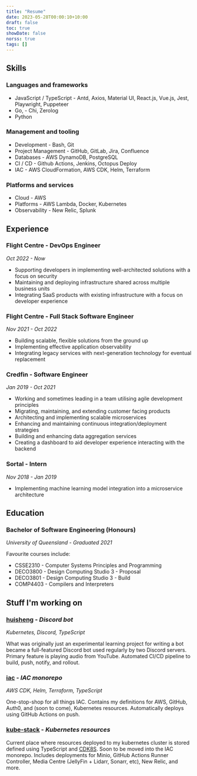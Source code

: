 ```yaml
---
title: "Resume"
date: 2023-05-28T00:00:10+10:00
draft: false
toc: true
showDate: false
norss: true
tags: []
---
```


## Skills

### Languages and frameworks

- JavaScript / TypeScript - Antd, Axios, Material UI, React.js, Vue.js, Jest, Playwright, Puppeteer
- Go, - Chi, Zerolog
- Python

### Management and tooling

- Development - Bash, Git
- Project Management - GitHub, GitLab, Jira, Confluence
- Databases - AWS DynamoDB, PostgreSQL
- CI / CD - Github Actions, Jenkins, Octopus Deploy
- IAC - AWS CloudFormation, AWS CDK, Helm, Terraform

### Platforms and services

- Cloud - AWS
- Platforms - AWS Lambda, Docker, Kubernetes
- Observability - New Relic, Splunk

## Experience

### Flight Centre - DevOps Engineer

_Oct 2022 - Now_

- Supporting developers in implementing well-architected solutions with a focus on security
- Maintaining and deploying infrastructure shared across multiple business units
- Integrating SaaS products with existing infrastructure with a focus on developer experience

### Flight Centre - Full Stack Software Engineer

_Nov 2021 - Oct 2022_

- Building scalable, flexible solutions from the ground up
- Implementing effective application observability
- Integrating legacy services with next-generation technology for eventual replacement

### Credfin - Software Engineer

_Jan 2019 - Oct 2021_

- Working and sometimes leading in a team utilising agile development principles
- Migrating, maintaining, and extending customer facing products
- Architecting and implementing scalable microservices
- Enhancing and maintaining continuous integration/deployment strategies
- Building and enhancing data aggregation services
- Creating a dashboard to aid developer experience interacting with the backend

### Sortal - Intern

_Nov 2018 - Jan 2019_

- Implementing machine learning model integration into a microservice architecture

## Education

### Bachelor of Software Engineering (Honours)

_University of Queensland - Graduated 2021_

Favourite courses include:

- CSSE2310 - Computer Systems Principles and Programming
- DECO3800 - Design Computing Studio 3 - Proposal
- DECO3801 - Design Computing Studio 3 - Build
- COMP4403 - Compilers and Interpreters

## Stuff I'm working on

### [huisheng](https://github.com/hans-m-song/huisheng) - _Discord bot_

_Kubernetes, Discord, TypeScript_

What was originally just an experimental learning project for writing a bot became a full-featured Discord bot used regularly by two Discord servers. Primary feature is playing audio from YouTube. Automated CI/CD pipeline to build, push, notify, and rollout.

### [iac](https://github.com/hans-m-song/iac) - _IAC monorepo_

_AWS CDK, Helm, Terraform, TypeScript_

One-stop-shop for all things IAC. Contains my definitions for AWS, GitHub, Auth0, and (soon to come), Kubernetes resources. Automatically deploys using GitHub Actions on push.

### [kube-stack](https://github.com/hans-m-song/kube-stack) - _Kubernetes resources_

Current place where resources deployed to my kubernetes cluster is stored defined using TypeScript and [CDK8S](https://cdk8s.io/). Soon to be moved into the IAC monorepo. Includes deployments for Minio, GitHub Actions Runner Controller, Media Centre (JellyFin + Lidarr, Sonarr, etc), New Relic, and more.
